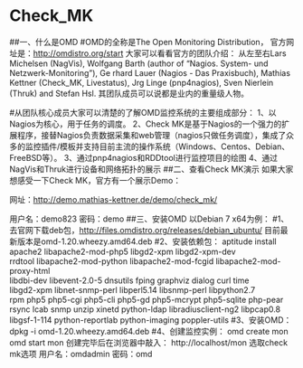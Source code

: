 Check_MK
========

##一、什么是OMD
#OMD的全称是The Open Monitoring Distribution，
官方网址是：http://omdistro.org/start
大家可以看看官方的团队介绍：
从左至右Lars Michelsen (NagVis), Wolfgang Barth (author of “Nagios. System- und Netzwerk-Monitoring”), Ge
rhard Lauer (Nagios - Das Praxisbuch), Mathias Kettner (Check_MK, Livestatus), Jrg Linge (pnp4nagios), Sven Nierlein (Thruk) and Stefan Hsl. 其团队成员可以说都是业内的重量级人物。

#从团队核心成员大家可以清楚的了解OMD监控系统的主要组成部分：
1、以Nagios为核心，用于任务的调度。
2、Check MK是基于Nagios的一个强力的扩展程序，接替Nagios负责数据采集和web管理（nagios只做任务调度），集成了众多的监控插件/模板并支持目前主流的操作系统（Windows、Centos、Debian、FreeBSD等）。
3、通过pnp4nagios和RDDtool进行监控项目的绘图
4、通过NagVis和Thruk进行设备和网络拓扑的展示
##二、查看Check MK演示
如果大家想感受一下Check MK，官方有一个展示Demo：

网址：http://demo.mathias-kettner.de/demo/check_mk/

用户名：demo823
密码：demo
##三、安装OMD
以Debian 7 x64为例：
#1、去官网下载deb包，http://files.omdistro.org/releases/debian_ubuntu/
目前最新版本是omd-1.20.wheezy.amd64.deb
#2、安装依赖包：
aptitude install apache2 libapache2-mod-php5 libgd2-xpm libgd2-xpm-dev \
rrdtool libapache2-mod-python libapache2-mod-fcgid libapache2-mod-proxy-html \
libdbi-dev libevent-2.0-5 dnsutils fping graphviz dialog curl time \
libgd2-xpm libnet-snmp-perl libperl5.14 libsnmp-perl libpython2.7 \
rpm php5 php5-cgi php5-cli php5-gd php5-mcrypt php5-sqlite php-pear \
rsync lcab snmp unzip xinetd python-ldap libradiusclient-ng2 libpcap0.8 \
libgsf-1-114 python-reportlab python-imaging poppler-utils
#3、安装OMD：
dpkg -i omd-1.20.wheezy.amd64.deb
#4、创建监控实例：
omd create mon
omd start mon
创建完毕后在浏览器中敲入：
http://localhost/mon
选取check mk选项
用户名：omdadmin
密码：omd
